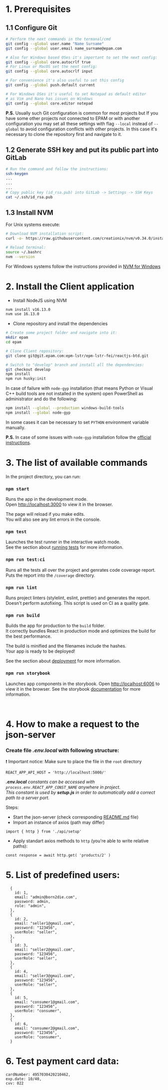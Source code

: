 # 1. Prerequisites
## 1.1 Configure Git

```bash
# Perform the next commands in the termanal/cmd
git config --global user.name "Name Surname"
git config --global user.email name_surname@epam.com

# Also for Windows based OSes it's important to set the next config:
git config --global core.autocrlf true
# For Linux or MacOS set the next config:
git config --global core.autocrlf input

# For convenience it's also useful to set this config
git config --global push.default current

# For Windows OSes it's useful to set Notepad as default editor
# as Vim and Nano has issues on Windows
git config --global core.editor notepad
```

**P.S.** Usually such Git configuration is common for most projects but If you have some other projects not connected to EPAM or with another configuration you may set all these settings with flag `--local` instead of `--global` to avoid configuration conflicts with other projects. In this case it's necessary to clone the repository first and navigate to it.

## 1.2 Generate SSH key and put its public part into GitLab

```bash
# Run the command and follow the instructions:
ssh-keygen
...
...
...
# Copy public key (id_rsa.pub) into GitLab -> Settings -> SSH Keys
cat ~/.ssh/id_rsa.pub
```


## 1.3 Install NVM

For Unix systems execute:

```bash
# Download NVM installation script:
curl -o- https://raw.githubusercontent.com/creationix/nvm/v0.34.0/install.sh | bash

# Reload terminal:
source ~/.bashrc
nvm --version
```
For Windows systems follow the instructions provided in [NVM for Windows](https://github.com/coreybutler/nvm-windows)

# 2. Install the Client application

- Install NodeJS using NVM

```bash
nvm install v16.13.0
nvm use 16.13.0
```

- Clone repository and install the dependencies

```bash
# Create some project folder and navigate into it:
mkdir epam
cd epam

# Clone Client repository:
git clone git@git.epam.com:epm-lstr/epm-lstr-fei/reactjs-btd.git

# Switch to "develop" branch and install all the dependencies:
git checkout develop
npm install
npm run husky:init
```

In case of failure with `node-gyp` installation (that means Python or Visual C++ build tools are not installed in the system) open PowerShell as administrator and do the following:

```bash
npm install --global --production windows-build-tools
npm install --global node-gyp
```

In some cases it can be necessary to set `PYTHON` environment variable manually.

**P.S.** In case of some issues with `node-gyp` installation follow the [official instructions](https://github.com/nodejs/node-gyp#on-windows).

# 3. The list of available commands

In the project directory, you can run:

### `npm start`

Runs the app in the development mode.\
Open [http://localhost:3000](http://localhost:3000) to view it in the browser.

The page will reload if you make edits.\
You will also see any lint errors in the console.

### `npm test`

Launches the test runner in the interactive watch mode.\
See the section about [running tests](https://facebook.github.io/create-react-app/docs/running-tests) for more information.

### `npm run test:ci`

Runs all the tests all over the project and genrates code coverage report. Puts the report into the `/coverage` directory.

### `npm run lint`

Runs project linters (stylelint, eslint, prettier) and generates the report. Doesn't perform autofixing. This script is used on CI as a quality gate.

### `npm run build`

Builds the app for production to the `build` folder.\
It correctly bundles React in production mode and optimizes the build for the best performance.

The build is minified and the filenames include the hashes.\
Your app is ready to be deployed!

See the section about [deployment](https://facebook.github.io/create-react-app/docs/deployment) for more information.

### `npm run storybook`

Launches app components in the storybook.
Open [http://localhost:6006](http://localhost:6006) to view it in the browser.
See the storybook [documentation](https://storybook.js.org/docs/react/get-started/introduction) for more information.

<br>

# 4. How to make a request to the json-server

### Create file *.env.local* with following structure:
:exclamation: Important notice: Make sure to place the file in the `root` directory
```
REACT_APP_API_HOST = 'http://localhost:5000/'
```

<em>**.env.local** constants can be accessed with `process.env.REACT_APP_CONST_NAME` anywhere in project.<br>
This constant is used by **setup.js** in order to automatically add a correct path to a server port.</em>

Steps:
- Start the json-server (check corresponding <a href='https://git.epam.com/epm-lstr/epm-lstr-fei/btd-rest-api-server/-/tree/develop'>README.md</a> file)
- Import an instance of axios (path may differ)
```
import { http } from './api/setup'
```
- Apply standart axios methods to `http` (you're able to write relative paths):
```
const response = await http.get( 'products/2' )
```
# 5. List of predefined users:

```
  {
    id: 1,
    email: "admin@born2die.com",
    password: admin,
    role: "admin",
  },
  {
    id: 2,
    email: "seller1@gmail.com",
    password: "123456",
    userRole: "seller",
  },
  {
    id: 3,
    email: "seller2@gmail.com",
    password: "123456",
    userRole: "seller",
  },
  {
    id: 4,
    email: "seller3@gmail.com",
    password: "123456",
    userRole: "seller",
  },
  {
    id: 5,
    email: "consumer1@gmail.com",
    password: "123456",
    userRole: "consumer",
  },
  {
    id: 6,
    email: "consumer2@gmail.com",
    password: "123456",
    userRole: "consumer",
  }
```
# 6. Test payment card data:

```
cardNumber: 4957030420210462,
exp.date: 10/40,
cvv: 022
```